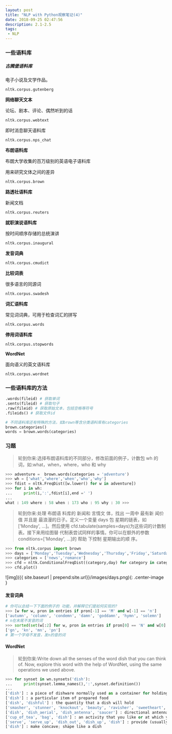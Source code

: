 ```yaml
---
layout: post
title: "NLP with Python观察笔记(4)"
date: 2018-09-25 02:47:56
description: 2.1-2.5
tags: 
 - NLP
---
```


### 一些语料库

##### 古腾堡语料库

电子小说及文学作品。

```
nltk.corpus.gutenberg
```

**网络聊天文本**

论坛、剧本、评论、偶然听到的话

```
nltk.corpus.webtext
```

即时消息聊天语料库

```
nltk.corpus.nps_chat
```

**布朗语料库**

布朗大学收集的百万级别的英语电子语料库

用来研究文体之间的差异

```
nltk.corpus.brown
```

**路透社语料库**

新闻文档

```
nltk.corpus.reuters
```

**就职演说语料库**

按时间顺序存储的总统演讲

```
nltk.corpus.inaugural
```

**发音词典**

```
nltk.corpus.cmudict
```

**比较词表**

很多语言的同源词

```
nltk.corpus.swadesh
```

**词汇语料库**

常见词词典，可用于检查词汇的拼写

```
nltk.corpus.words
```

**停用词语料库**

```
nltk.corpus.stopwords
```

**WordNet**

面向语义的英文语料库

```
nltk.corpus.wordnet
```



### 一些语料库的方法

```python
.words(fileid) # 获取单词
.sents(fileid) # 获取句子
.raw(fileid) # 获取原始文本，包括空格等符号
.fileids() # 获取文件id

# 不同语料库还有特殊的方法，如brown等含分类语料库有categories
brown.categories()
words = brown.words(categories)
```



### 习题

> 轮到你来:选择布朗语料库的不同部分，修改前面的例子，计数包  wh 的词，如:what，when，where，who 和 why 

```python
>>> adventure =  brown.words(categories = 'adventure')
>>> wh = ['what','where','when','who','why']
>>> fdist = nltk.FreqDist([w.lower() for w in adventure])
>>> for i in wh:
...     print(i,':',fdist[i],end =' ')
...
what : 149 where : 58 when : 173 who : 95 why : 30 >>>
```

> 轮到你来:处理 布朗语 料库的 新闻和 言情文 体，找出 一周中 最有新 闻价值 并且是 最浪漫的日子。定义一个变量 days 包 星期的链表，如['Monday', ...]。然后使用 cfd.tabulate(samples=days)为这些词的计数制表。接下来用绘图替 代制表尝试同样的事情。你可以在额外的参数 conditions=['Monday', ...]的 帮助 下控制 星期输出的顺 序。 

```python
>>> from nltk.corpus import brown
>>> days = ['Monday','Tuesday','Wednesday','Thursday','Friday','Saturday','Sunday']
>>> categories = ['news','romance']
>>> cfd = nltk.ConditionalFreqDist((category,day) for category in categories for day in days for w in brown.words(categories = category) if w.startswith(day))
>>> cfd.plot()
```

![img]({{ site.baseurl | prepend:site.url}}/images/days.png){: .center-image }

#### 发音词典

```python
# 你可以总结一下下面的例子的 功能，并解释它们是如何实现的?
>>> [w for w, pron in entries if pron[-1] == 'M' and w[-1] == 'n']
['autumn', 'column', 'condemn', 'damn', 'goddamn', 'hymn', 'solemn']
# n在末尾不发音的词
>>> sorted(set(w[:2] for w, pron in entries if pron[0] == 'N' and w[0] != 'n'))
['gn', 'kn', 'mn', 'pn']
# 第一个字母不发音，发n的音的词
```

#### WordNet

>轮到你来:Write down all the senses of the word dish that you can think of. Now, explore this word with the help of WordNet, using the same operations we used above.

```python
>>> for synset in wn.synsets('dish'):
...     print(synset.lemma_names(),':',synset.definition())
...
['dish'] : a piece of dishware normally used as a container for holding or serving food
['dish'] : a particular item of prepared food
['dish', 'dishful'] : the quantity that a dish will hold
['smasher', 'stunner', 'knockout', 'beauty', 'ravisher', 'sweetheart', 'peach', 'lulu', 'looker', 'mantrap', 'dish'] : a very attractive or seductive looking woman
['dish', 'dish_aerial', 'dish_antenna', 'saucer'] : directional antenna consisting of a parabolic reflector for microwave or radio frequency radiation
['cup_of_tea', 'bag', 'dish'] : an activity that you like or at which you are superior
['serve', 'serve_up', 'dish_out', 'dish_up', 'dish'] : provide (usually but not necessarily food)
['dish'] : make concave; shape like a dish
```

